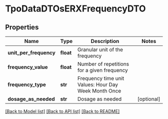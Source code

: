 # TpoDataDTOsERXFrequencyDTO

## Properties
Name | Type | Description | Notes
------------ | ------------- | ------------- | -------------
**unit_per_frequency** | **float** | Granular unit of the frequency | 
**frequency_value** | **float** | Number of repetitions for a given frequency | 
**frequency_type** | **str** | Frequency time unit  Values:  Hour  Day  Week  Month  Once | 
**dosage_as_needed** | **str** | Dosage as needed | [optional] 

[[Back to Model list]](../README.md#documentation-for-models) [[Back to API list]](../README.md#documentation-for-api-endpoints) [[Back to README]](../README.md)

